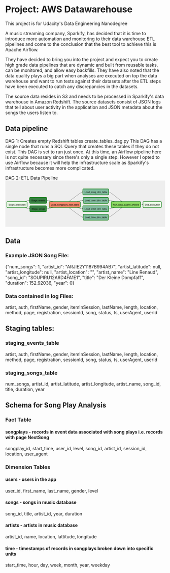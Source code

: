 # Project: AWS Datawarehouse

This project is for Udacity's Data Engineering Nanodegree

A music streaming company, Sparkify, has decided that it is time to introduce more automation and monitoring to their data warehouse ETL pipelines and come to the conclusion that the best tool to achieve this is Apache Airflow.

They have decided to bring you into the project and expect you to create high grade data pipelines that are dynamic and built from reusable tasks, can be monitored, and allow easy backfills. They have also noted that the data quality plays a big part when analyses are executed on top the data warehouse and want to run tests against their datasets after the ETL steps have been executed to catch any discrepancies in the datasets.

The source data resides in S3 and needs to be processed in Sparkify's data warehouse in Amazon Redshift. The source datasets consist of JSON logs that tell about user activity in the application and JSON metadata about the songs the users listen to.

## Data pipeline

DAG 1: Creates empty Redshift tables
create_tables_dag.py
This DAG has a single node that runs a SQL Query that creates these tables if they do not exist.
This DAG is set to run just once.
At this time, an Airflow pipeline here is not quite necessary since there's only a single step. However I opted to use Airflow because it will help the infrastructure scale as Sparkify's infrastructure becomes more complicated.

DAG 2: ETL Data Pipeline
![alt text](https://github.com/stefandruzdzel/sparkify-airflow/blob/main/ETL%20DAG.jpg?raw=true)


## Data

### Example JSON Song File:
{"num_songs": 1, "artist_id": "ARJIE2Y1187B994AB7", "artist_latitude": null, "artist_longitude": null, "artist_location": "", "artist_name": "Line Renaud", "song_id": "SOUPIRU12A6D4FA1E1", "title": "Der Kleine Dompfaff", "duration": 152.92036, "year": 0}

### Data contained in log Files:
artist, auth, firstName, gender, itemInSession, lastName, length, location, method, page, registration, sessionId, song, status, ts, userAgent, userId

## Staging tables:

### staging_events_table
artist, auth, firstName, gender, itemInSession, lastName, length, location, method, page, registration, sessionId, song, status, ts, userAgent, userId

### staging_songs_table
num_songs, artist_id, artist_latitude, artist_longitude, artist_name, song_id, title, duration, year



## Schema for Song Play Analysis

### Fact Table
#### songplays - records in event data associated with song plays i.e. records with page NextSong
songplay_id, start_time, user_id, level, song_id, artist_id, session_id, location, user_agent

### Dimension Tables
#### users - users in the app
user_id, first_name, last_name, gender, level

#### songs - songs in music database
song_id, title, artist_id, year, duration

#### artists - artists in music database
artist_id, name, location, lattitude, longitude

#### time - timestamps of records in songplays broken down into specific units
start_time, hour, day, week, month, year, weekday